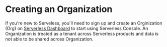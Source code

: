 <!--
title: Creating an org
menuText: Creating an org
description: A guide to ensuring API Applications are Setup to be Instrumented Correctly
menuOrder: 4
-->

# Creating an Organization 

If you're new to Serveless, you'll need to sign up and create an Orginization
(Org) on [Serverless Dashboard](https://app.serverless.com) to start using
Serverless Console. An Organization is treated as a tenant across Serverless
products and data is not able to be shared across Organization. 

